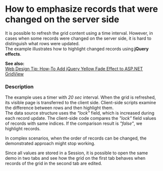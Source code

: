 # How to emphasize records that were changed on the server side


<p>It is possible to refresh the grid content using a time interval. However, in cases when some records were changed on the server side, it is hard to distinguish what rows were updated.<br />
The example illustrates how to highlight changed records using<strong> jQuery effects</strong>.</p><p><strong>See a</strong><strong>lso</strong><strong>:</strong><br />
<a href="http://community.devexpress.com/blogs/aspnet/archive/2011/06/30/web-design-tip-how-to-add-jquery-yellow-fade-effect-to-asp-net-gridview.aspx"><u>Web Design Tip: How-To Add jQuery Yellow Fade Effect to ASP.NET GridView</u></a></p>


<h3>Description</h3>

<p>The example uses a timer with <i>20 sec</i> interval. When the grid is refreshed, its visible page is transferred to the client side. Client-side scripts examine the difference between rows and then highlight them.<br />
The data source structure uses the <i>&quot;lock&quot;</i> field, which is increased during each record update. The client-side code compares the <i>&quot;lock&quot;</i> field values of records with same indices. If the comparison result is <i>&quot;false&quot;</i>, we highlight records.</p><p>In complex scenarios, when the order of records can be changed, the demonstrated approach might stop working.</p><p>Since all values are stored in a Session, it is possible to open the same demo in two tabs and see how the grid on the first tab behaves when records of the grid in the second tab are edited.</p>

<br/>


